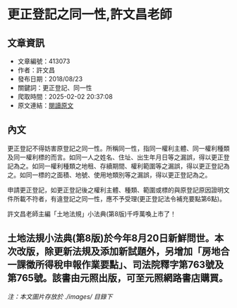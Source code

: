 # 更正登記之同一性,許文昌老師

## 文章資訊
- 文章編號：413073
- 作者：許文昌
- 發布日期：2018/08/23
- 關鍵詞：更正登記、同一性
- 爬取時間：2025-02-02 20:37:08
- 原文連結：[閱讀原文](https://real-estate.get.com.tw/Columns/detail.aspx?no=413073)

## 內文
更正登記不得妨害原登記之同一性。所稱同一性，指同一權利主體、同一權利種類及同一權利標的而言。如同一人之姓名、住址、出生年月日等之漏誤，得以更正登記為之。如同一權利種類之地租、存續期間、權利範圍等之漏誤，得以更正登記為之。如同一標的之面積、地號、使用地類別等之漏誤，得以更正登記為之。

申請更正登記，如更正登記後之權利主體、種類、範圍或標的與原登記原因證明文件所載不符者，有違登記之同一性，應不予受理(更正登記法令補充要點第6點)。

許文昌老師主編「土地法規」小法典(第8版)千呼萬喚上市了！

土地法規小法典(第8版)於今年8月20日新鮮問世。本次改版，除更新法規及添加新試題外，另增加「房地合一課徵所得稅申報作業要點」、司法院釋字第763號及第765號。該書由元照出版，可至元照網路書店購買。
---
*注：本文圖片存放於 ./images/ 目錄下*
